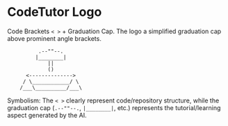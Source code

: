 # CodeTutor Logo

Code Brackets `< >` + Graduation Cap. The logo a simplified graduation cap above prominent angle brackets.

```plaintext
          .--""--.
         |________|
             ||
             ()
      <-------------->
     / \____________/ \
    /___\__________/___\
```

Symbolism: The `< >` clearly represent code/repository structure, while the graduation cap (`.--""--.`, `|________|`, etc.) represents the tutorial/learning aspect generated by the AI.
